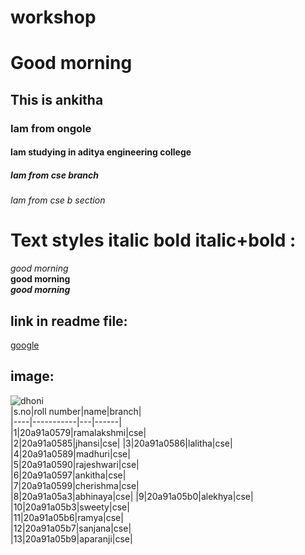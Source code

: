 # workshop
# Good morning
## This is ankitha
### Iam from ongole
#### Iam studying in aditya engineering college
##### Iam from cse branch
###### Iam from cse b section
# Text styles italic bold italic+bold  :  
*good morning*  
**good morning**  
***good morning*** 
## link in readme file:  
[google](www.google.com)
## image:  
![dhoni](https://www.crictracker.com/wp-content/uploads/2016/07/MS-Dhoni-seven.jpg)  
|s.no|roll number|name|branch|  
|----|-----------|---|------|  
|1|20a91a0579|ramalakshmi|cse|  
|2|20a91a0585|jhansi|cse|
|3|20a91a0586|lalitha|cse|  
|4|20a91a0589|madhuri|cse|  
|5|20a91a0590|rajeshwari|cse|  
|6|20a91a0597|ankitha|cse|   
|7|20a91a0599|cherishma|cse|   
|8|20a91a05a3|abhinaya|cse|
|9|20a91a05b0|alekhya|cse|  
|10|20a91a05b3|sweety|cse|  
|11|20a91a05b6|ramya|cse|  
|12|20a91a05b7|sanjana|cse|  
|13|20a91a05b9|aparanji|cse|  


